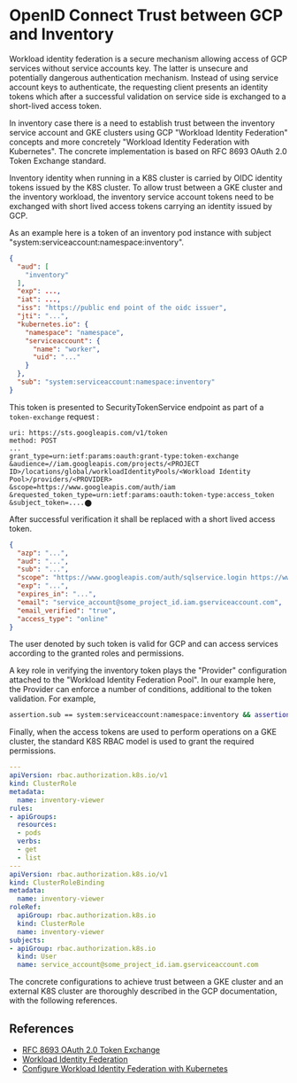 # OpenID Connect Trust between GCP and Inventory

Workload identity federation is a secure mechanism allowing access of GCP services without service accounts key. The latter is unsecure and potentially dangerous authentication mechanism. Instead of using service account keys to authenticate, the requesting client presents an identity tokens which after a successful validation on service side is exchanged to a short-lived access token.

In inventory case there is a need to establish trust between the inventory service account and GKE clusters using GCP "Workload Identity Federation" concepts and more concretely "Workload Identity Federation with Kubernetes". The concrete implementation is based on RFC 8693 OAuth 2.0 Token Exchange standard.

Inventory identity when running in a K8S cluster is carried by OIDC identity tokens issued by the K8S cluster. To 
allow trust between a GKE cluster and the inventory workload, the inventory service account tokens need to be exchanged with short lived access tokens carrying an identity issued by GCP.

As an example here is a token of an inventory pod instance with subject "system:serviceaccount:namespace:inventory".

```json
{
  "aud": [
    "inventory"
  ],
  "exp": ...,
  "iat": ...,
  "iss": "https://public end point of the oidc issuer",
  "jti": "...",
  "kubernetes.io": {
    "namespace": "namespace",
    "serviceaccount": {
      "name": "worker",
      "uid": "..."
    }
  },
  "sub": "system:serviceaccount:namespace:inventory"
}
```

This token is presented to SecurityTokenService endpoint as part of a `token-exchange` request :

```
uri: https://sts.googleapis.com/v1/token
method: POST
...
grant_type=urn:ietf:params:oauth:grant-type:token-exchange
&audience=//iam.googleapis.com/projects/<PROJECT ID>/locations/global/workloadIdentityPools/<Workload Identity Pool>/providers/<PROVIDER>
&scope=https://www.googleapis.com/auth/iam
&requested_token_type=urn:ietf:params:oauth:token-type:access_token
&subject_token=....​⬤
```

After successful verification it shall be replaced with a short lived access token.

```json
{
  "azp": "...",
  "aud": "...",
  "sub": "...",
  "scope": "https://www.googleapis.com/auth/sqlservice.login https://www.googleapis.com/auth/cloud-platform https://www.googleapis.com/auth/compute https://www.googleapis.com/auth/appengine.admin https://www.googleapis.com/auth/userinfo.email openid",
  "exp": "...",
  "expires_in": "...",
  "email": "service_account@some_project_id.iam.gserviceaccount.com",
  "email_verified": "true",
  "access_type": "online"
}
```

The user denoted by such token is valid for GCP and can access services according to the granted roles and permissions.

A key role in verifying the inventory token plays the "Provider" configuration attached to the "Workload Identity Federation Pool". In our example here, the Provider can enforce a number of conditions, additional to the token validation. For example,

```bash
assertion.sub == system:serviceaccount:namespace:inventory && assertion['kubernetes.io']['namespace'] in ['namespace']"
```

Finally, when the access tokens are used to perform operations on a GKE cluster, the standard K8S RBAC model is used to grant the required permissions.

```yaml
---
apiVersion: rbac.authorization.k8s.io/v1
kind: ClusterRole
metadata:
  name: inventory-viewer
rules:
- apiGroups:
  resources:
  - pods
  verbs:
  - get
  - list
---
apiVersion: rbac.authorization.k8s.io/v1
kind: ClusterRoleBinding
metadata:
  name: inventory-viewer
roleRef:
  apiGroup: rbac.authorization.k8s.io
  kind: ClusterRole
  name: inventory-viewer
subjects:
- apiGroup: rbac.authorization.k8s.io
  kind: User
  name: service_account@some_project_id.iam.gserviceaccount.com
```

The concrete configurations to achieve trust between a GKE cluster and an external K8S cluster are thoroughly described in the GCP documentation, with the following references.

## References

- [RFC 8693 OAuth 2.0 Token Exchange](https://www.rfc-editor.org/rfc/rfc8693)
- [Workload Identity Federation](https://cloud.google.com/iam/docs/workload-identity-federation)
- [Configure Workload Identity Federation with Kubernetes](https://cloud.google.com/iam/docs/workload-identity-federation-with-kubernetes)
